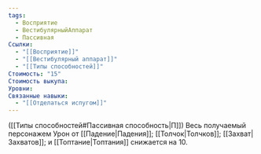 ```yaml
---
tags:
  - Восприятие
  - ВестибулярныйАппарат
  - Пассивная
Ссылки:
  - "[[Восприятие]]"
  - "[[Вестибулярный аппарат]]"
  - "[[Типы способностей]]"
Стоимость: "15"
Стоимость выкупа: 
Уровни: 
Связанные навыки:
  - "[[Отделаться испугом]]"
---
```

([[Типы способностей#Пассивная способность|П]]) Весь получаемый персонажем Урон от [[Падение|Падения]]; [[Толчок|Толчков]]; [[Захват|Захватов]]; и [[Топтание|Топтания]] снижается на 10.